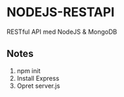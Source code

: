 # NODEJS-RESTAPI
RESTful API med NodeJS &amp; MongoDB

## Notes

1. npm init
2. Install Express
3. Opret server.js




